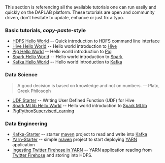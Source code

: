 
This section is referencing all the available tutorials one can run
easily and quickly on the DAPLAB platform. These tutorials are open and
community driven, don't hesitate to update, enhance or just fix a typo.

### Basic tutorials, *copy-paste*-style

- [HDFS Hello World](tutorial_hdfs.md) -- Quick introduction to HDFS command line interface
- [Hive Hello World](tutorial_hive.md) -- Hello world introduction to [Hive](https://hive.apache.org/)
- [Pig Hello World](tutorial_pig.md) -- Hello world introduction to [Pig](https://pig.apache.org/)
- [Spark Hello World](tutorial_spark.md) -- Hello world introduction to [Spark](https://spark.apache.org/)
- [Kafka Hello World](tutorial_kafka.md) -- Hello world introduction to [Kafka](https://kafka.apache.org/)

### Data Science

> A good decision is based on knowledge and not on numbers. -- Plato, Greek Philosoph

- [UDF Starter](tutorial_hive_udf.md) -- Writing User Defined Function (UDF) for Hive
- [Spark MLlib Hello World](tutorial_spark_mllib.md) -- Hello world introduction to [Spark MLlib](https://spark.apache.org/docs/latest/mllib-guide.html)
- [PigPythonSupervisedLearning]()

### Data Engineering

- [Kafka-Starter](https://github.com/daplab/kafka-starter) -- starter [maven](https://maven.apache.org/) 
  project to read and write into [Kafka](https://kafka.apache.org/)
- [Yarn-Starter](https://github.com/daplab/yarn-starter) -- simple [maven](https://maven.apache.org/)
  project to start deploying [YARN](http://hadoop.apache.org/docs/current/hadoop-yarn/hadoop-yarn-site/YARN.html) application
- [Ingesting Twitter Firehose in YARN](tutorial_twitter_firehose.md) -- YARN application reading from [Twitter Firehose](https://dev.twitter.com/streaming/firehose)
  and storing into HDFS.
  